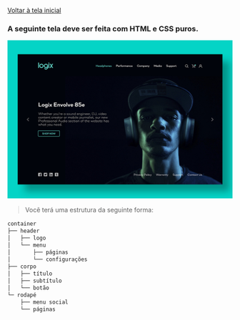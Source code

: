 [Voltar à tela inicial](../../README.md)

### A seguinte tela deve ser feita com HTML e CSS puros.
![Logix - Behance](../images/portfolio.jpg)
> Você terá uma estrutura da seguinte forma:
```text
container
├── header
│   ├── logo
│   └── menu
│       ├── páginas
│       └── configurações
├── corpo
│   ├── título
│   ├── subtítulo
│   └── botão
└─ rodapé
    ├── menu social
    └── páginas
```